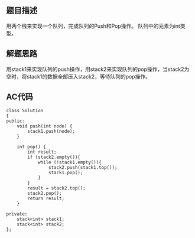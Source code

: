 ## 题目描述
用两个栈来实现一个队列，完成队列的Push和Pop操作。 队列中的元素为int类型。

## 解题思路
用stack1来实现队列的push操作，用stack2来实现队列的pop操作，当stack2为空时，将stack1的数据全部压入stack2，等待队列的pop操作。

## AC代码
```
class Solution
{
public:
    void push(int node) {
        stack1.push(node);
    }

    int pop() {
        int result;
        if (stack2.empty()){
            while (!stack1.empty()){
                stack2.push(stack1.top());
                stack1.pop();
            }
        }
        result = stack2.top();
        stack2.pop();
        return result;
    }

private:
    stack<int> stack1;
    stack<int> stack2;
};
```